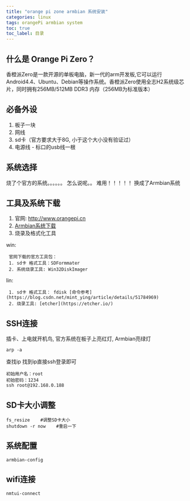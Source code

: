 ```yaml
---
title: "orange pi zone armbian 系统安装"
categories: linux  
tags: orangePi armbian system
toc: true
toc_label: 目录
---
```


## 什么是 Orange Pi Zero？
香橙派Zero是一款开源的单板电脑，新一代的arm开发板,它可以运行Android4.4、Ubuntu、Debian等操作系统。香橙派Zero使用全志H2系统级芯片，同时拥有256MB/512MB DDR3 内存（256MB为标准版本）

## 必备外设
1. 板子一块
2. 网线
3. sd卡（官方要求大于8G, 小于这个大小没有验证过）
4. 电源线 - 标口的usb线一根

## 系统选择
烧了个官方的系统。。。。。。
怎么说呢。。
难用！！！！！
换成了Armbian系统

## 工具及系统下载

1. 官网:  http://www.orangepi.cn
2. [Armbian系统下载](https://www.armbian.com/download/?tx_maker=xunlong)
3. 烧录及格式化工具

win:
```
 官网下载的官方工具包：
 1. sd卡 格式工具：SDFormmater
 2. 系统烧录工具: Win32DiskImager 
```

lin:
```
 1. sd卡 格式工具： fdisk [命令参考](https://blog.csdn.net/mint_ying/article/details/51784969)
 2. 烧录工具: [etcher](https://etcher.io/)
```

## SSH连接
插卡、上电就开机鸟, 官方系统在板子上亮红灯, Armbian亮绿灯
```
arp -a
```
查找ip
找到ip直接ssh登录即可
```
初始用户名：root
初始密码：1234
ssh root@192.168.0.188
```

## SD卡大小调整
```
fs_resize    #调整SD卡大小
shutdown -r now    #重启一下
```

## 系统配置
```
armbian-config
```

## wifi连接
```
nmtui-connect
```






